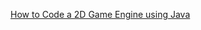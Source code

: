
[How to Code a 2D Game Engine using Java](https://www.freecodecamp.org/news/code-a-2d-game-engine-using-java)
